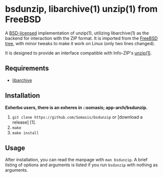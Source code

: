 # bsdunzip, libarchive(1) unzip(1) from FreeBSD

A [BSD-licensed](LICENSE) implementation of unzip(1), utilizing libarchive(1) as
the backend for interaction with the ZIP format. It is imported from the
[FreeBSD tree](https://github.com/freebsd/freebsd), with minor tweaks to make it
work on Linux (only two lines changed).

It is designed to provide an interface compatible with Info-ZIP's
[unzip(1)](http://www.info-zip.org/UnZip.html).

## Requirements
- [libarchive](https://github.com/libarchive/libarchive)

## Installation
**Exherbo users, there is an exheres in ::somasis; app-arch/bsdunzip.**

1. `git clone https://github.com/Somasis/bsdunzip` or [download a release] [1].
2. `make`
3. `make install`

## Usage
After installation, you can read the manpage with `man bsdunzip`. A brief
listing of options and arguments is listed if you run `bsdunzip` with nothing as
arguments.
